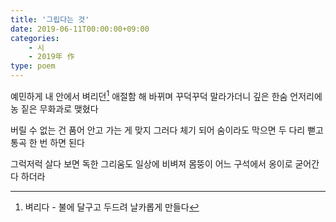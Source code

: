 ```yaml
---
title: '그립다는 것'
date: 2019-06-11T00:00:00+09:00
categories: 
    - 시
    - 2019年 作
type: poem
---
```


예민하게 내 안에서 벼리던[^1] 애절함
해 바뀌며 꾸덕꾸덕 말라가더니
깊은 한숨 언저리에 농 짙은 무화과로 맺혔다

버릴 수 없는 건
품어 안고 가는 게 맞지
그러다 체기 되어 숨이라도 막으면
두 다리 뻗고 통곡 한 번 하면 된다

그럭저럭 살다 보면
독한 그리움도
일상에 비벼져
몸뚱이 어느 구석에서 옹이로 굳어간다 하더라


[^1]: 벼리다 - 불에 달구고 두드려 날카롭게 만들다